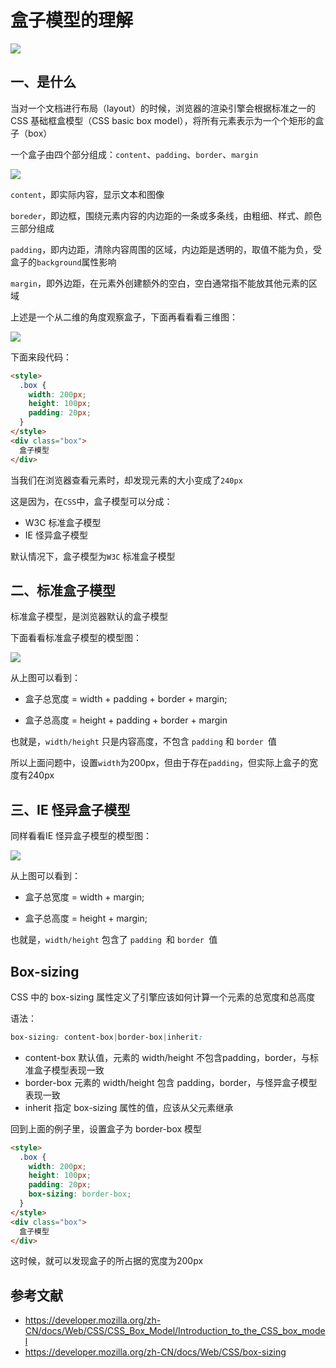 # 盒子模型的理解

![](https://static.vue-js.com/8d0e9ca0-8f9b-11eb-ab90-d9ae814b240d.png)


## 一、是什么
当对一个文档进行布局（layout）的时候，浏览器的渲染引擎会根据标准之一的 CSS 基础框盒模型（CSS basic box model），将所有元素表示为一个个矩形的盒子（box）

一个盒子由四个部分组成：`content`、`padding`、`border`、`margin`

![](https://static.vue-js.com/976789a0-8f9b-11eb-85f6-6fac77c0c9b3.png)

`content`，即实际内容，显示文本和图像

`boreder`，即边框，围绕元素内容的内边距的一条或多条线，由粗细、样式、颜色三部分组成

`padding`，即内边距，清除内容周围的区域，内边距是透明的，取值不能为负，受盒子的`background`属性影响

`margin`，即外边距，在元素外创建额外的空白，空白通常指不能放其他元素的区域

上述是一个从二维的角度观察盒子，下面再看看看三维图：

 ![](https://static.vue-js.com/b2548b00-8f9b-11eb-ab90-d9ae814b240d.png)



下面来段代码：

```html
<style>
  .box {
    width: 200px;
    height: 100px;
    padding: 20px;
  }
</style>
<div class="box">
  盒子模型
</div>
```

当我们在浏览器查看元素时，却发现元素的大小变成了`240px`

这是因为，在`CSS`中，盒子模型可以分成：

- W3C 标准盒子模型
- IE 怪异盒子模型

默认情况下，盒子模型为`W3C` 标准盒子模型


## 二、标准盒子模型

标准盒子模型，是浏览器默认的盒子模型

下面看看标准盒子模型的模型图：

 ![](https://static.vue-js.com/c0e1d2e0-8f9b-11eb-85f6-6fac77c0c9b3.png)

从上图可以看到：

- 盒子总宽度 = width + padding + border + margin;

- 盒子总高度 = height + padding + border + margin

也就是，`width/height` 只是内容高度，不包含 `padding` 和 `border `值

所以上面问题中，设置`width`为200px，但由于存在`padding`，但实际上盒子的宽度有240px

## 三、IE 怪异盒子模型

同样看看IE 怪异盒子模型的模型图：

 ![](https://static.vue-js.com/cfbb3ef0-8f9b-11eb-ab90-d9ae814b240d.png)

从上图可以看到：

- 盒子总宽度 = width + margin;

- 盒子总高度 = height + margin;

也就是，`width/height` 包含了 `padding `和 `border `值

## Box-sizing

CSS 中的 box-sizing 属性定义了引擎应该如何计算一个元素的总宽度和总高度

语法：
```css
box-sizing: content-box|border-box|inherit:
```

- content-box 默认值，元素的 width/height 不包含padding，border，与标准盒子模型表现一致
- border-box 元素的 width/height 包含 padding，border，与怪异盒子模型表现一致
- inherit 指定 box-sizing 属性的值，应该从父元素继承

回到上面的例子里，设置盒子为 border-box 模型

```html
<style>
  .box {
    width: 200px;
    height: 100px;
    padding: 20px;
    box-sizing: border-box;
  }
</style>
<div class="box">
  盒子模型
</div>
```
这时候，就可以发现盒子的所占据的宽度为200px

## 参考文献
- https://developer.mozilla.org/zh-CN/docs/Web/CSS/CSS_Box_Model/Introduction_to_the_CSS_box_model
- https://developer.mozilla.org/zh-CN/docs/Web/CSS/box-sizing

